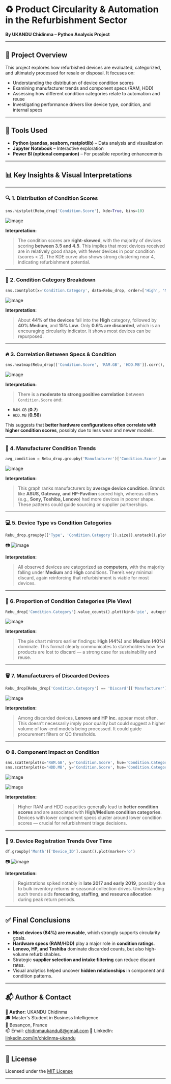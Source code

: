 # ♻️ Product Circularity & Automation in the Refurbishment Sector  
**By UKANDU Chidinma – Python Analysis Project**

---

## 🧠 Project Overview

This project explores how refurbished devices are evaluated, categorized, and ultimately processed for resale or disposal. It focuses on:

- Understanding the distribution of device condition scores
- Examining manufacturer trends and component specs (RAM, HDD) 
- Assessing how different condition categories relate to automation and reuse
- Investigating performance drivers like device type, condition, and internal specs

---

## 🧰 Tools Used

- **Python (pandas, seaborn, matplotlib)** – Data analysis and visualization
- **Jupyter Notebook** – Interactive exploration
- **Power BI (optional companion)** – For possible reporting enhancements

---

## 📊 Key Insights & Visual Interpretations

---

### 🔍 1. Distribution of Condition Scores

```python
sns.histplot(Rebu_drop['Condition.Score'], kde=True, bins=10)
```

![image](https://github.com/user-attachments/assets/2258a06c-44d2-4300-8c81-0eb2c7436eae)


**Interpretation:**
> The condition scores are **right-skewed**, with the majority of devices scoring **between 3.5 and 4.5**. This implies that most devices received are in relatively good shape, with fewer devices in poor condition (scores < 2). The KDE curve also shows strong clustering near 4, indicating refurbishment potential.

---

### 🧱 2. Condition Category Breakdown

```python
sns.countplot(x='Condition.Category', data=Rebu_drop, order=['High', 'Medium', 'Low', 'Discard'])
```

![image](https://github.com/user-attachments/assets/15a830ad-b62e-4011-a610-4ff3f30297a7)


**Interpretation:**
> About **44% of the devices** fall into the **High** category, followed by **40% Medium**, and **15% Low**. Only **0.6% are discarded**, which is an encouraging circularity indicator. It shows most devices can be repurposed.

---

### 🔥 3. Correlation Between Specs & Condition

```python
sns.heatmap(Rebu_drop[['Condition.Score', 'RAM.GB', 'HDD.MB']].corr(), annot=True)
```

![image](https://github.com/user-attachments/assets/f76ecc84-bed2-4c36-a679-551fc8e0045e)


**Interpretation:**
> There is a **moderate to strong positive correlation** between `Condition.Score` and:
- `RAM.GB` (**0.7**)
- `HDD.MB` (**0.56**)

This suggests that **better hardware configurations often correlate with higher condition scores**, possibly due to less wear and newer models.

---

### 🏢 4. Manufacturer Condition Trends

```python
avg_condition = Rebu_drop.groupby('Manufacturer')['Condition.Score'].mean().sort_values()
```

![image](https://github.com/user-attachments/assets/bdc16474-b5b9-42e0-9c6e-27ba71e88638)


**Interpretation:**
> This graph ranks manufacturers by **average device condition**. Brands like **ASUS, Gateway, and HP-Pavilion** scored high, whereas others (e.g., **Sony, Toshiba, Lenovo**) had more devices in poorer shape. These patterns could guide sourcing or supplier partnerships.

---

### 💻 5. Device Type vs Condition Categories

```python
Rebu_drop.groupby(['Type', 'Condition.Category']).size().unstack().plot(kind='bar', stacked=True)
```

📷 ![image](https://github.com/user-attachments/assets/b976a330-110d-4196-9f3c-397504bbfd95)


**Interpretation:**
> All observed devices are categorized as **computers**, with the majority falling under **Medium** and **High** conditions. There’s very minimal discard, again reinforcing that refurbishment is viable for most devices.

---

### 🥧 6. Proportion of Condition Categories (Pie View)

```python
Rebu_drop['Condition.Category'].value_counts().plot(kind='pie', autopct='%1.1f%%')
```

![image](https://github.com/user-attachments/assets/bd253852-c850-484a-b48f-4558f5ccd1c2)


**Interpretation:**
> The pie chart mirrors earlier findings: **High (44%)** and **Medium (40%)** dominate. This format clearly communicates to stakeholders how few products are lost to discard — a strong case for sustainability and reuse.

---

### 🗑️ 7. Manufacturers of Discarded Devices

```python
Rebu_drop[Rebu_drop['Condition.Category'] == 'Discard']['Manufacturer'].value_counts().plot(kind='barh')
```

![image](https://github.com/user-attachments/assets/090e7db3-8ca5-4048-94fa-bd69fafda6f1)


**Interpretation:**
> Among discarded devices, **Lenovo and HP Inc.** appear most often. This doesn’t necessarily imply poor quality but could suggest a higher volume of low-end models being processed. It could guide procurement filters or QC thresholds.

---

### ⚙️ 8. Component Impact on Condition

```python
sns.scatterplot(x='RAM.GB', y='Condition.Score', hue='Condition.Category')
sns.scatterplot(x='HDD.MB', y='Condition.Score', hue='Condition.Category')
```

![image](https://github.com/user-attachments/assets/a5b525d5-77d0-47cd-b83a-9b10f046fa24)

![image](https://github.com/user-attachments/assets/da3f7248-5c96-49bd-87dc-ee84cb12f106)


**Interpretation:**
> Higher RAM and HDD capacities generally lead to **better condition scores** and are associated with **High/Medium condition categories**. Devices with lower component specs cluster around lower condition scores — crucial for refurbishment triage decisions.

---

### 📅 9. Device Registration Trends Over Time

```python
df.groupby('Month')['Device_ID'].count().plot(marker='o')
```

📷 ![image](https://github.com/user-attachments/assets/b8799b98-24ff-4699-8c26-6408087ea13a)


**Interpretation:**
> Registrations spiked notably in **late 2017 and early 2019**, possibly due to bulk inventory returns or seasonal collection drives. Understanding such trends aids **forecasting, staffing, and resource allocation** during peak return periods.

---

## ✅ Final Conclusions

- **Most devices (84%) are reusable**, which strongly supports circularity goals.
- **Hardware specs (RAM/HDD)** play a major role in **condition ratings**.
- **Lenovo, HP, and Toshiba** dominate discarded counts, but also high-volume refurbishables.
- Strategic **supplier selection and intake filtering** can reduce discard rates.
- Visual analytics helped uncover **hidden relationships** in component and condition patterns.

---

## 📬 Author & Contact

**👩 Author:** UKANDU Chidinma  
🎓 Master's Student in Business Intelligence  
📍 Besançon, France  
📫 Email: chidinmaukandu8@gmail.com
💼 LinkedIn: [linkedin.com/in/chidinma-ukandu]([https://www.linkedin.com/in/chidinma-ukandu](https://www.linkedin.com/in/chidinma-ukandu-nwafor-01357b156/))

---

## 📄 License

Licensed under the [MIT License](LICENSE)

---

